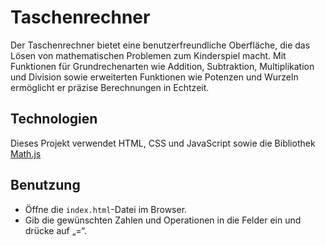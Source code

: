# Taschenrechner
Der Taschenrechner bietet eine benutzerfreundliche Oberfläche, die das Lösen von mathematischen Problemen zum Kinderspiel macht. Mit Funktionen für Grundrechenarten wie Addition, Subtraktion, Multiplikation und Division sowie erweiterten Funktionen wie Potenzen und Wurzeln ermöglicht er präzise Berechnungen in Echtzeit.
## Technologien
Dieses Projekt verwendet HTML, CSS und JavaScript sowie die Bibliothek [Math.js](https://mathjs.org/)
## Benutzung
- Öffne die `index.html`-Datei im Browser.
- Gib die gewünschten Zahlen und Operationen in die Felder ein und drücke auf „=“.
